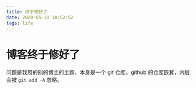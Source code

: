 ```yaml
---
title: 终于修好了
date: 2020-05-18 10:52:52
tags: life
---
```


# 博客终于修好了

问题是我用的别的博主的主题，本身是一个 git 仓库，github 的仓库嵌套，内层会被 `git add -A` 忽略。

